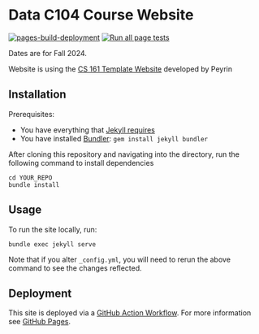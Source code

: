 # Data C104 Course Website

[![pages-build-deployment](https://github.com/ds-104/datac104-website/actions/workflows/pages/pages-build-deployment/badge.svg)](https://github.com/ds-104/datac104-website/actions/workflows/pages/pages-build-deployment)
[![Run all page tests](https://github.com/ds-104/datac104-website/actions/workflows/rspec.yml/badge.svg)](https://github.com/ds-104/datac104-website/actions/workflows/rspec.yml)

Dates are for Fall 2024.

Website is using the [CS 161 Template Website](https://github.com/cs161-staff/course-site-template) developed by Peyrin 

## Installation

Prerequisites:

- You have everything that [Jekyll requires](https://jekyllrb.com/docs/installation/)
- You have installed [Bundler](https://bundler.io/): `gem install jekyll bundler`

After cloning this repository and navigating into the directory, run the following command to install dependencies
```
cd YOUR_REPO
bundle install
```

## Usage

To run the site locally, run:

```
bundle exec jekyll serve
```

Note that if you alter `_config.yml`, you will need to rerun the above command to see the changes reflected.

## Deployment

This site is deployed via a [GitHub Action Workflow](.github/workflows/jekyll.yml). For more information see [GitHub Pages](https://docs.github.com/en/pages/setting-up-a-github-pages-site-with-jekyll/about-github-pages-and-jekyll).

